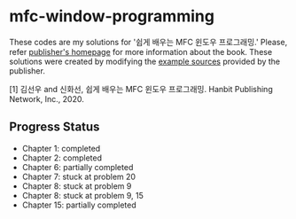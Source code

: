# mfc-window-programming

These codes are my solutions for '쉽게 배우는 MFC 윈도우 프로그래밍.' Please, refer [publisher's homepage](https://www.hanbit.co.kr/store/books/look.php?p_code=B3126325886) for more information about the book. These solutions were created by modifying the [example sources](https://www.hanbit.co.kr/lib/examFileDown.php?hed_idx=4665) provided by the publisher.

[1] 김선우 and 신화선, 쉽게 배우는 MFC 윈도우 프로그래밍. Hanbit Publishing Network, Inc., 2020.

## Progress Status
* Chapter 1: completed
* Chapter 2: completed
* Chapter 6: partially completed
* Chapter 7: stuck at problem 20
* Chapter 8: stuck at problem 9
* Chapter 8: stuck at problem 9, 15
* Chapter 15: partially completed
